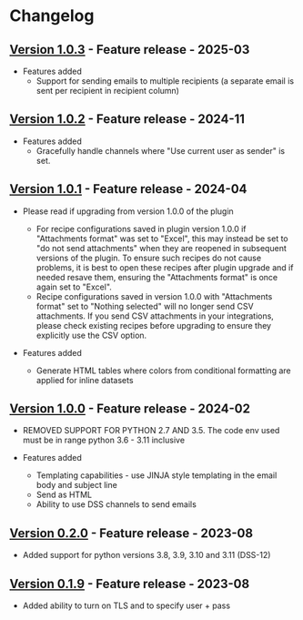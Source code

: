 # Changelog


## [Version 1.0.3](https://github.com/dataiku/dss-plugin-sendmail/releases/tag/v1.0.3) - Feature release - 2025-03

- Features added
  - Support for sending emails to multiple recipients (a separate email is sent per recipient in recipient column)

## [Version 1.0.2](https://github.com/dataiku/dss-plugin-sendmail/releases/tag/v1.0.2) - Feature release - 2024-11

- Features added
  - Gracefully handle channels where "Use current user as sender" is set.

## [Version 1.0.1](https://github.com/dataiku/dss-plugin-sendmail/releases/tag/v1.0.1) - Feature release - 2024-04

- Please read if upgrading from version 1.0.0 of the plugin
  - For recipe configurations saved in plugin version 1.0.0 if "Attachments format" was set to "Excel", this may instead be set to "do not send attachments" when they are reopened in subsequent versions of the plugin. To ensure such recipes do not cause problems, it is best to open these recipes after plugin upgrade and if needed resave them, ensuring the "Attachments format" is once again set to "Excel".
  - Recipe configurations saved in version 1.0.0 with "Attachments format" set to "Nothing selected" will no longer send CSV attachments. If you send CSV attachments in your integrations, please check existing recipes before upgrading to ensure they explicitly use the CSV option.

- Features added
  - Generate HTML tables where colors from conditional formatting are applied for inline datasets

## [Version 1.0.0](https://github.com/dataiku/dss-plugin-sendmail/releases/tag/v1.0.0) - Feature release - 2024-02

- REMOVED SUPPORT FOR PYTHON 2.7 AND 3.5. The code env used must be in range python 3.6 - 3.11 inclusive

- Features added
  - Templating capabilities - use JINJA style templating in the email body and subject line
  - Send as HTML
  - Ability to use DSS channels to send emails

## [Version 0.2.0](https://github.com/dataiku/dss-plugin-sendmail/releases/tag/v0.2.0) - Feature release - 2023-08

- Added support for python versions 3.8, 3.9, 3.10 and 3.11 (DSS-12)

## [Version 0.1.9](https://github.com/dataiku/dss-plugin-sendmail/releases/tag/v0.1.9) - Feature release - 2023-08

- Added ability to turn on TLS and to specify user + pass
